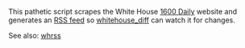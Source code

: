 This pathetic script scrapes the White House [1600 Daily] website and generates
an [RSS feed] so [whitehouse_diff] can watch it for changes.

See also: [whrss]

[1600 Daily]: https://www.whitehouse.gov/previously-on-1600daily
[whitehouse_diff]: https://twitter.com/whitehouse_diff
[RSS feed]: https://inkdroid.org/rss/1600daily.xml
[whrss]: https://github.com/edsu/whrss
